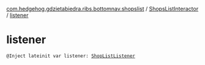 [com.hedgehog.gdzietabiedra.ribs.bottomnav.shopslist](../index.md) / [ShopsListInteractor](index.md) / [listener](./listener.md)

# listener

`@Inject lateinit var listener: `[`ShopListListener`](../-shop-list-listener/index.md)